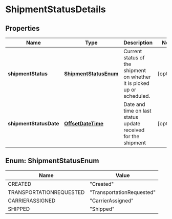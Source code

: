 # ShipmentStatusDetails

## Properties
Name | Type | Description | Notes
------------ | ------------- | ------------- | -------------
**shipmentStatus** | [**ShipmentStatusEnum**](#ShipmentStatusEnum) | Current status of the shipment on whether it is picked up or scheduled. |  [optional]
**shipmentStatusDate** | [**OffsetDateTime**](OffsetDateTime.md) | Date and time on last status update received for the shipment |  [optional]

<a name="ShipmentStatusEnum"></a>
## Enum: ShipmentStatusEnum
Name | Value
---- | -----
CREATED | &quot;Created&quot;
TRANSPORTATIONREQUESTED | &quot;TransportationRequested&quot;
CARRIERASSIGNED | &quot;CarrierAssigned&quot;
SHIPPED | &quot;Shipped&quot;
